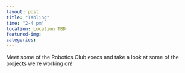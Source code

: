 ```yaml
---
layout: post
title: "Tabling"
time: "2-4 pm"
location: Location TBD
featured-img:
categories:
---
```


Meet some of the Robotics Club execs and take a look at some of the projects we're working on! 

